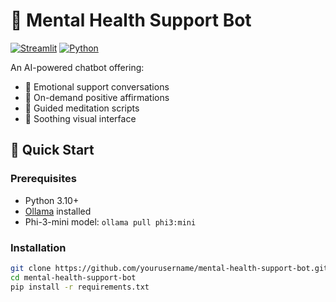 # 🌿 Mental Health Support Bot

[![Streamlit](https://img.shields.io/badge/Deploy-Streamlit%20Cloud-FF4B4B?logo=streamlit)](https://streamlit.io)
[![Python](https://img.shields.io/badge/Python-3.10+-blue?logo=python)](https://python.org)

An AI-powered chatbot offering:
- 🤗 Emotional support conversations
- 🌟 On-demand positive affirmations 
- 🧘 Guided meditation scripts
- 🎨 Soothing visual interface


## 🚀 Quick Start

### Prerequisites
- Python 3.10+
- [Ollama](https://ollama.com) installed
- Phi-3-mini model: `ollama pull phi3:mini`

### Installation
```bash
git clone https://github.com/yourusername/mental-health-support-bot.git
cd mental-health-support-bot
pip install -r requirements.txt
